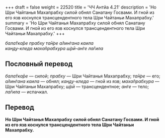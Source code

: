 +++
draft = false
weight = 22520
title = 'ЧЧ Антйа 4.21'
description = 'Но Шри Чайтанья Махапрабху силой обнял Санатану Госвами. И гной из его язв коснулся трансцендентного тела Шри Чайтаньи Махапрабху.'
summary = 'Но Шри Чайтанья Махапрабху силой обнял Санатану Госвами. И гной из его язв коснулся трансцендентного тела Шри Чайтаньи Махапрабху.'
+++

_бала̄тка̄ре прабху та̄н̇ре а̄лин̇гана каила  
кан̣д̣у-кледа маха̄прабхура ш́рӣ-ан̇ге ла̄гила_

## Пословный перевод

_бала̄тка̄ре_ — силой; _прабху_ — Шри Чайтанья Махапрабху; _та̄н̇ре_ — его; _а̄лин̇гана_ _каила_ — обнял; _кан̣д̣у_\-_кледа_ — гной из язв; _маха̄прабхура_ — Шри Чайтаньи Махапрабху; _ш́рӣ_ — трансцендентное; _ан̇ге_ — тело; _ла̄гила_ — испачкал.

## Перевод

**Но Шри Чайтанья Махапрабху силой обнял Санатану Госвами. И гной из его язв коснулся трансцендентного тела Шри Чайтаньи Махапрабху.**
